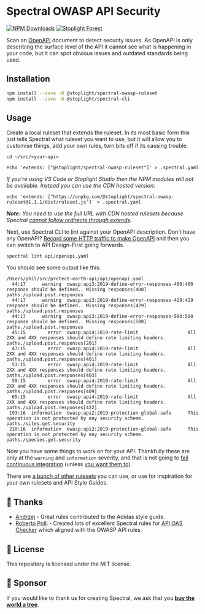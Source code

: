 # Spectral OWASP API Security

[![NPM Downloads](https://img.shields.io/npm/dw/@stoplight/spectral-owasp-ruleset?color=blue)](https://www.npmjs.com/package/@stoplight/spectral-owasp-ruleset) [![Stoplight Forest](https://img.shields.io/ecologi/trees/stoplightinc)][stoplight_forest]

Scan an [OpenAPI](https://spec.openapis.org/oas/v3.1.0) document to detect security issues. As OpenAPI is only describing the surface level of the API it cannot see what is happening in your code, but it can spot obvious issues and outdated standards being used.

## Installation

``` bash
npm install --save -D @stoplight/spectral-owasp-ruleset
npm install --save -D @stoplight/spectral-cli
```

## Usage


Create a local ruleset that extends the ruleset. In its most basic form this just tells Spectral what ruleset you want to use, but it will allow you to customise things, add your own rules, turn bits off if its causing trouble.

```
cd ~/src/<your-api>

echo 'extends: ["@stoplight/spectral-owasp-ruleset"]' > .spectral.yaml
```

_If you're using VS Code or Stoplight Studio then the NPM modules will not be available. Instead you can use the CDN hosted version:_

```
echo 'extends: ["https://unpkg.com/@stoplight/spectral-owasp-ruleset@1.1.1/dist/ruleset.js"]' > .spectral.yaml
```

_**Note:** You need to use the full URL with CDN hosted rulesets because Spectral [cannot follow redirects through extends](https://github.com/stoplightio/spectral/issues/2266)._

Next, use Spectral CLI to lint against your OpenAPI description. Don't have any OpenAPI? [Record some HTTP traffic to make OpenAPI](https://apisyouwonthate.com/blog/creating-openapi-from-http-traffic) and then you can switch to API Design-First going forwards.

```
spectral lint api/openapi.yaml
```

You should see some output like this:

```
/Users/phil/src/protect-earth-api/api/openapi.yaml
  44:17      warning  owasp:api3:2019-define-error-responses-400:400 response should be defined.. Missing responses[400]  paths./upload.post.responses
  44:17      warning  owasp:api3:2019-define-error-responses-429:429 response should be defined.. Missing responses[429]  paths./upload.post.responses
  44:17      warning  owasp:api3:2019-define-error-responses-500:500 response should be defined.. Missing responses[500]  paths./upload.post.responses
  45:15        error  owasp:api4:2019-rate-limit                  All 2XX and 4XX responses should define rate limiting headers.  paths./upload.post.responses[201]
  47:15        error  owasp:api4:2019-rate-limit                  All 2XX and 4XX responses should define rate limiting headers.  paths./upload.post.responses[401]
  53:15        error  owasp:api4:2019-rate-limit                  All 2XX and 4XX responses should define rate limiting headers.  paths./upload.post.responses[403]
  59:15        error  owasp:api4:2019-rate-limit                  All 2XX and 4XX responses should define rate limiting headers.  paths./upload.post.responses[409]
  65:15        error  owasp:api4:2019-rate-limit                  All 2XX and 4XX responses should define rate limiting headers.  paths./upload.post.responses[422]
 193:16  information  owasp:api2:2019-protection-global-safe      This operation is not protected by any security scheme.  paths./sites.get.security
 210:16  information  owasp:api2:2019-protection-global-safe      This operation is not protected by any security scheme.  paths./species.get.security
```

Now you have some things to work on for your API. Thankfully these are only at the `warning` and `information` severity, and that is not going to [fail continuous integration](https://meta.stoplight.io/docs/spectral/ZG9jOjExNTMyOTAx-continuous-integration) (unless [you want them to](https://meta.stoplight.io/docs/spectral/ZG9jOjI1MTg1-spectral-cli#error-results)).

There are [a bunch of other rulesets](https://github.com/stoplightio/spectral-rulesets) you can use, or use for inspiration for your own rulesets and API Style Guides.

## 🎉 Thanks

- [Andrzej](https://github.com/jerzyn) - Great rules contributed to the Adidas style guide.
- [Roberto Polli](https://github.com/ioggstream) - Created lots of excellent Spectral rules for [API OAS Checker](https://github.com/italia/api-oas-checker/) which aligned with the OWASP API rules.

## 📜 License

This repository is licensed under the MIT license.

## 🌲 Sponsor 

If you would like to thank us for creating Spectral, we ask that you [**buy the world a tree**][stoplight_forest].

[stoplight_forest]: https://ecologi.com/stoplightinc
